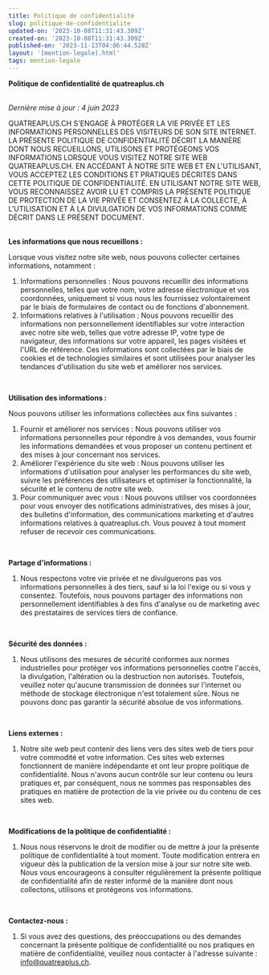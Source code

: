 ```yaml
---
title: Politique de confidentialité
slug: politique-de-confidentialite
updated-on: '2023-10-08T11:31:43.309Z'
created-on: '2023-10-08T11:31:43.309Z'
published-on: '2023-11-13T04:06:44.528Z'
layout: '[mention-legale].html'
tags: mention-legale
---
```


**Politique de confidentialité de quatreaplus.ch  
‍**

_Dernière mise à jour : 4 juin 2023_

QUATREAPLUS.CH S'ENGAGE À PROTÉGER LA VIE PRIVÉE ET LES INFORMATIONS PERSONNELLES DES VISITEURS DE SON SITE INTERNET. LA PRÉSENTE POLITIQUE DE CONFIDENTIALITÉ DÉCRIT LA MANIÈRE DONT NOUS RECUEILLONS, UTILISONS ET PROTÉGEONS VOS INFORMATIONS LORSQUE VOUS VISITEZ NOTRE SITE WEB QUATREAPLUS.CH. EN ACCÉDANT À NOTRE SITE WEB ET EN L'UTILISANT, VOUS ACCEPTEZ LES CONDITIONS ET PRATIQUES DÉCRITES DANS CETTE POLITIQUE DE CONFIDENTIALITÉ. EN UTILISANT NOTRE SITE WEB, VOUS RECONNAISSEZ AVOIR LU ET COMPRIS LA PRÉSENTE POLITIQUE DE PROTECTION DE LA VIE PRIVÉE ET CONSENTEZ À LA COLLECTE, À L'UTILISATION ET À LA DIVULGATION DE VOS INFORMATIONS COMME DÉCRIT DANS LE PRÉSENT DOCUMENT.  
‍

**Les informations que nous recueillons :**

Lorsque vous visitez notre site web, nous pouvons collecter certaines informations, notamment :  

1.  Informations personnelles : Nous pouvons recueillir des informations personnelles, telles que votre nom, votre adresse électronique et vos coordonnées, uniquement si vous nous les fournissez volontairement par le biais de formulaires de contact ou de fonctions d'abonnement.
2.  Informations relatives à l'utilisation : Nous pouvons recueillir des informations non personnellement identifiables sur votre interaction avec notre site web, telles que votre adresse IP, votre type de navigateur, des informations sur votre appareil, les pages visitées et l'URL de référence. Ces informations sont collectées par le biais de cookies et de technologies similaires et sont utilisées pour analyser les tendances d'utilisation du site web et améliorer nos services.

‍

**Utilisation des informations :**

Nous pouvons utiliser les informations collectées aux fins suivantes :  

1.  Fournir et améliorer nos services : Nous pouvons utiliser vos informations personnelles pour répondre à vos demandes, vous fournir les informations demandées et vous proposer un contenu pertinent et des mises à jour concernant nos services.
2.  Améliorer l'expérience du site web : Nous pouvons utiliser les informations d'utilisation pour analyser les performances du site web, suivre les préférences des utilisateurs et optimiser la fonctionnalité, la sécurité et le contenu de notre site web.
3.  Pour communiquer avec vous : Nous pouvons utiliser vos coordonnées pour vous envoyer des notifications administratives, des mises à jour, des bulletins d'information, des communications marketing et d'autres informations relatives à quatreaplus.ch. Vous pouvez à tout moment refuser de recevoir ces communications.

‍

**Partage d'informations :**

1.  Nous respectons votre vie privée et ne divulguerons pas vos informations personnelles à des tiers, sauf si la loi l'exige ou si vous y consentez. Toutefois, nous pouvons partager des informations non personnellement identifiables à des fins d'analyse ou de marketing avec des prestataires de services tiers de confiance.

‍

**Sécurité des données :**

1.  Nous utilisons des mesures de sécurité conformes aux normes industrielles pour protéger vos informations personnelles contre l'accès, la divulgation, l'altération ou la destruction non autorisés. Toutefois, veuillez noter qu'aucune transmission de données sur l'internet ou méthode de stockage électronique n'est totalement sûre. Nous ne pouvons donc pas garantir la sécurité absolue de vos informations.

‍

**Liens externes :**

1.  Notre site web peut contenir des liens vers des sites web de tiers pour votre commodité et votre information. Ces sites web externes fonctionnent de manière indépendante et ont leur propre politique de confidentialité. Nous n'avons aucun contrôle sur leur contenu ou leurs pratiques et, par conséquent, nous ne sommes pas responsables des pratiques en matière de protection de la vie privée ou du contenu de ces sites web.

‍

**Modifications de la politique de confidentialité :**

1.  Nous nous réservons le droit de modifier ou de mettre à jour la présente politique de confidentialité à tout moment. Toute modification entrera en vigueur dès la publication de la version mise à jour sur notre site web. Nous vous encourageons à consulter régulièrement la présente politique de confidentialité afin de rester informé de la manière dont nous collectons, utilisons et protégeons vos informations.

‍

**Contactez-nous :**

1.  Si vous avez des questions, des préoccupations ou des demandes concernant la présente politique de confidentialité ou nos pratiques en matière de confidentialité, veuillez nous contacter à l'adresse suivante : info@quatreaplus.ch.

‍
